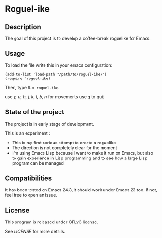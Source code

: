 # Roguel-ike #

## Description ##

The goal of this project is to develop a coffee-break roguelike for Emacs.

## Usage ##

To load the file write this in your emacs configuration:

    (add-to-list 'load-path "/path/to/roguel-ike/")
    (require 'roguel-ike)

Then, type `M-x roguel-ike`.

use _y, u, h, j, k, l, b, n_ for movements
use _q_ to quit

## State of the project ##

The project is in early stage of development.

This is an experiment :

* This is my first serious attempt to create a roguelike
* The direction is not completely clear for the moment
* I'm using Emacs Lisp because I want to make it run on Emacs,
  but also to gain experience in Lisp programming and to see
  how a large Lisp program can be managed

## Compatibilities ##

It has been tested on Emacs 24.3, it should work under Emacs 23 too.
If not, feel free to open an issue.

## License ##

This program is released under GPLv3 license.

See _LICENSE_ for more details.
